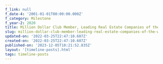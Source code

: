 ```yaml
---
f_link: null
f_date-4: '2001-01-01T00:00:00.000Z'
f_category: Milestone
f_year-2: 2020
title: Million Dollar Club Member, Leading Real Estate Companies of the World, 2020
slug: million-dollar-club-member-leading-real-estate-companies-of-the-world-2020
updated-on: '2022-03-25T22:47:10.607Z'
created-on: '2022-03-25T22:47:10.607Z'
published-on: '2023-12-05T18:21:52.835Z'
layout: '[timeline-posts].html'
tags: timeline-posts
---
```



